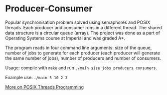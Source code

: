 # Producer-Consumer
Popular synchronisation problem solved using semaphores and POSIX threads. Each producer and consumer runs in a different thread. The shared data structure is a circular queue (array).
The project was done as a part of Operating Systems course at Imperial and was graded A*.

The program reads in four command line arguments:
size of the queue, number of jobs to generate for each producer (each producer will generate the same number of jobs), number of producers and number of consumers.

Usage:
compile with `make` and run `./main size jobs producers consumers`.

Example use:
`./main 5 10 2 3`

[More on POSIX Threads Programming](https://computing.llnl.gov/tutorials/pthreads/)
